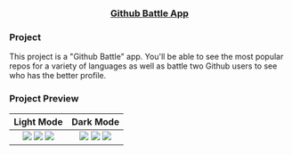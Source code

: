 <h3 align="center"><a href="https://ui-github-battle.netlify.com/">Github Battle App</a></h3>

### Project

This project is a "Github Battle" app. You'll be able to see the most popular repos for a variety of languages as well as battle two Github users to see who has the better profile.

### Project Preview

|                                                                     Light Mode                                                                     |                                                                     Dark Mode                                                                      |
| :------------------------------------------------------------------------------------------------------------------------------------------------: | :------------------------------------------------------------------------------------------------------------------------------------------------: |
| ![](https://i.ibb.co/m6Dy63z/battle-1-white.png) ![](https://i.ibb.co/S6rL83K/battle-2-white.png) ![](https://i.ibb.co/DMbg0WH/battle-3-white.png) | ![](https://i.ibb.co/gzgzfgs/battle-1-black.png) ![](https://i.ibb.co/K7wp4Yd/battle-2-black.png) ![](https://i.ibb.co/pr90VgS/battle-3-black.png) |
